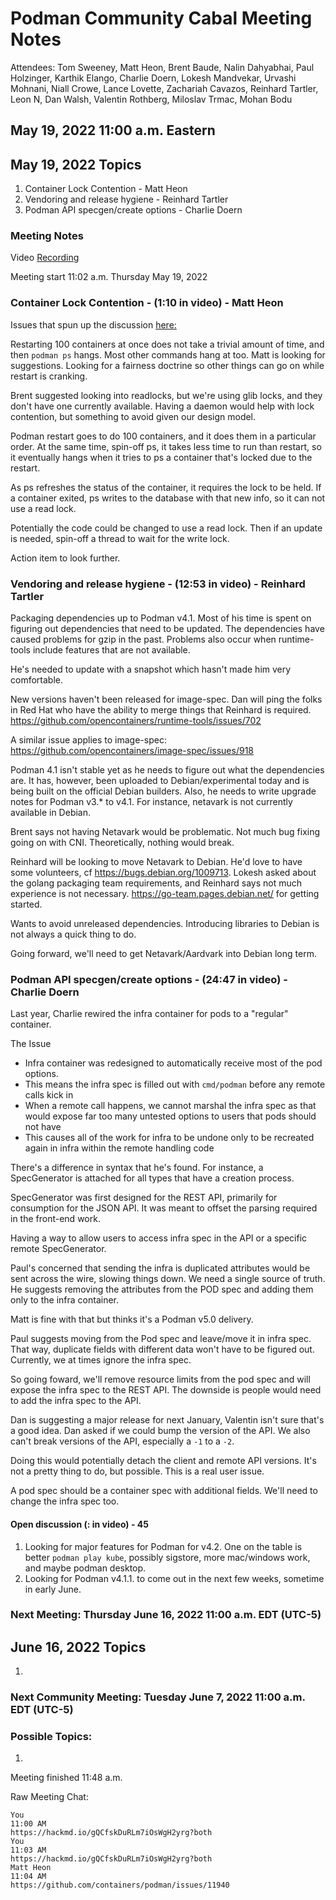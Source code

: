 # Podman Community Cabal Meeting Notes

Attendees: Tom Sweeney, Matt Heon, Brent Baude, Nalin Dahyabhai, Paul Holzinger, Karthik Elango, Charlie Doern, Lokesh Mandvekar, Urvashi Mohnani, Niall Crowe, Lance Lovette, Zachariah Cavazos, Reinhard Tartler, Leon N, Dan Walsh, Valentin Rothberg, Miloslav Trmac, Mohan Bodu

## May 19, 2022 11:00 a.m. Eastern

## May 19, 2022 Topics

1. Container Lock Contention - Matt Heon
2. Vendoring and release hygiene - Reinhard Tartler
3. Podman API specgen/create options - Charlie Doern

### Meeting Notes

Video [Recording](https://youtu.be/G4pad4k2Az4)

Meeting start 11:02 a.m. Thursday May 19, 2022

### Container Lock Contention - (1:10 in video) - Matt Heon

Issues that spun up the discussion [here:](https://github.com/containers/podman/issues/11940)

Restarting 100 containers at once does not take a trivial amount of time, and then `podman ps` hangs. Most other commands hang at too. Matt is looking for suggestions. Looking for a fairness doctrine so other things can go on while restart is cranking.

Brent suggested looking into readlocks, but we're using glib locks, and they don't have one currently available. Having a daemon would help with lock contention, but something to avoid given our design model.

Podman restart goes to do 100 containers, and it does them in a particular order. At the same time, spin-off ps, it takes less time to run than restart, so it eventually hangs when it tries to ps a container that's locked due to the restart.

As ps refreshes the status of the container, it requires the lock to be held. If a container exited, ps writes to the database with that new info, so it can not use a read lock.

Potentially the code could be changed to use a read lock. Then if an update is needed, spin-off a thread to wait for the write lock.

Action item to look further.

### Vendoring and release hygiene - (12:53 in video) - Reinhard Tartler

Packaging dependencies up to Podman v4.1. Most of his time is spent on figuring out dependencies that need to be updated. The dependencies have caused problems for gzip in the past. Problems also occur when runtime-tools include features that are not available.

He's needed to update with a snapshot which hasn't made him very comfortable.

New versions haven't been released for image-spec. Dan will ping the folks in Red Hat who have the ability to merge things that Reinhard is required. https://github.com/opencontainers/runtime-tools/issues/702

A similar issue applies to image-spec: https://github.com/opencontainers/image-spec/issues/918

Podman 4.1 isn't stable yet as he needs to figure out what the dependencies are. It has, however, been uploaded to Debian/experimental today and is being built on the official Debian builders. Also, he needs to write upgrade notes for Podman v3.\* to v4.1. For instance, netavark is not currently available in Debian.

Brent says not having Netavark would be problematic. Not much bug fixing going on with CNI. Theoretically, nothing would break.

Reinhard will be looking to move Netavark to Debian. He'd love to have some volunteers, cf https://bugs.debian.org/1009713. Lokesh asked about the golang packaging team requirements, and Reinhard says not much experience is not necessary. https://go-team.pages.debian.net/ for getting started.

Wants to avoid unreleased dependencies. Introducing libraries to Debian is not always a quick thing to do.

Going forward, we'll need to get Netavark/Aardvark into Debian long term.

### Podman API specgen/create options - (24:47 in video) - Charlie Doern

Last year, Charlie rewired the infra container for pods to a "regular" container.

The Issue

- Infra container was redesigned to automatically receive most of the pod options.
- This means the infra spec is filled out with `cmd/podman` before any remote calls kick in
- When a remote call happens, we cannot marshal the infra spec as that would expose far too many untested options to users that pods should not have
- This causes all of the work for infra to be undone only to be recreated again in infra within the remote handling code

There's a difference in syntax that he's found. For instance, a SpecGenerator is attached for all types that have a creation process.

SpecGenerator was first designed for the REST API, primarily for consumption for the JSON API. It was meant to offset the parsing required in the front-end work.

Having a way to allow users to access infra spec in the API or a specific remote SpecGenerator.

Paul's concerned that sending the infra is duplicated attributes would be sent across the wire, slowing things down. We need a single source of truth. He suggests removing the attributes from the POD spec and adding them only to the infra container.

Matt is fine with that but thinks it's a Podman v5.0 delivery.

Paul suggests moving from the Pod spec and leave/move it in infra spec. That way, duplicate fields with different data won't have to be figured out. Currently, we at times ignore the infra spec.

So going foward, we'll remove resource limits from the pod spec and will expose the infra spec to the REST API. The downside is people would need to add the infra spec to the API.

Dan is suggesting a major release for next January, Valentin isn't sure that's a good idea. Dan asked if we could bump the version of the API. We also can't break versions of the API, especially a `-1` to a `-2`.

Doing this would potentially detach the client and remote API versions. It's not a pretty thing to do, but possible. This is a real user issue.

A pod spec should be a container spec with additional fields. We'll need to change the infra spec too.

#### Open discussion (: in video) - 45

1.  Looking for major features for Podman for v4.2. One on the table is better `podman play kube`, possibly sigstore, more mac/windows work, and maybe podman desktop.
2.  Looking for Podman v4.1.1. to come out in the next few weeks, sometime in early June.

### Next Meeting: Thursday June 16, 2022 11:00 a.m. EDT (UTC-5)

## June 16, 2022 Topics

1.

### Next Community Meeting: Tuesday June 7, 2022 11:00 a.m. EDT (UTC-5)

### Possible Topics:

1.

Meeting finished 11:48 a.m.

Raw Meeting Chat:

```
You
11:00 AM
https://hackmd.io/gQCfskDuRLm7iOsWgH2yrg?both
You
11:03 AM
https://hackmd.io/gQCfskDuRLm7iOsWgH2yrg?both
Matt Heon
11:04 AM
https://github.com/containers/podman/issues/11940
```
